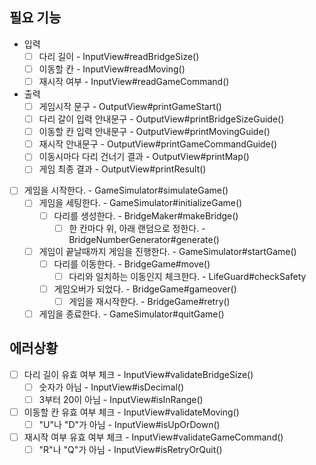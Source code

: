 ## 필요 기능
- 입력
  - [ ] 다리 길이 - InputView#readBridgeSize()
  - [ ] 이동할 칸 - InputView#readMoving()
  - [ ] 재시작 여부 - InputView#readGameCommand()

- 출력
  - [ ] 게임시작 문구 - OutputView#printGameStart()
  - [ ] 다리 갈이 입력 안내문구 - OutputView#printBridgeSizeGuide()
  - [ ] 이동할 칸 입력 안내문구 - OutputView#printMovingGuide()
  - [ ] 재시작 안내문구 - OutputView#printGameCommandGuide()
  - [ ] 이동시마다 다리 건너기 결과 - OutputView#printMap()
  - [ ] 게임 최종 결과 - OutputView#printResult()
  
- [ ] 게임을 시작한다. - GameSimulator#simulateGame()
  - [ ] 게임을 세팅한다. - GameSimulator#initializeGame()
    - [ ] 다리를 생성한다. - BridgeMaker#makeBridge()
      - [ ] 한 칸마다 위, 아래 랜덤으로 정한다. - BridgeNumberGenerator#generate()
  - [ ] 게임이 끝날때까지 게임을 진행한다. - GameSimulator#startGame()
    - [ ] 다리를 이동한다. - BridgeGame#move()
      - [ ] 다리와 일치하는 이동인지 체크한다. - LifeGuard#checkSafety
    - [ ] 게임오버가 되었다. - BridgeGame#gameover()
      - [ ] 게임을 재시작한다. - BridgeGame#retry()
  - [ ] 게임을 종료한다. - GameSimulator#quitGame()
    
## 에러상황
- [ ] 다리 길이 유효 여부 체크 - InputView#validateBridgeSize()
  - [ ] 숫자가 아님 - InputView#isDecimal()
  - [ ] 3부터 20이 아님 - InputView#isInRange()
- [ ] 이동할 칸 유효 여부 체크 - InputView#validateMoving()
  - [ ] "U"나 "D"가 아님 - InputView#isUpOrDown()
- [ ] 재시작 여부 유효 여부 체크 - InputView#validateGameCommand()
  - [ ] "R"나 "Q"가 아님 - InputView#isRetryOrQuit()